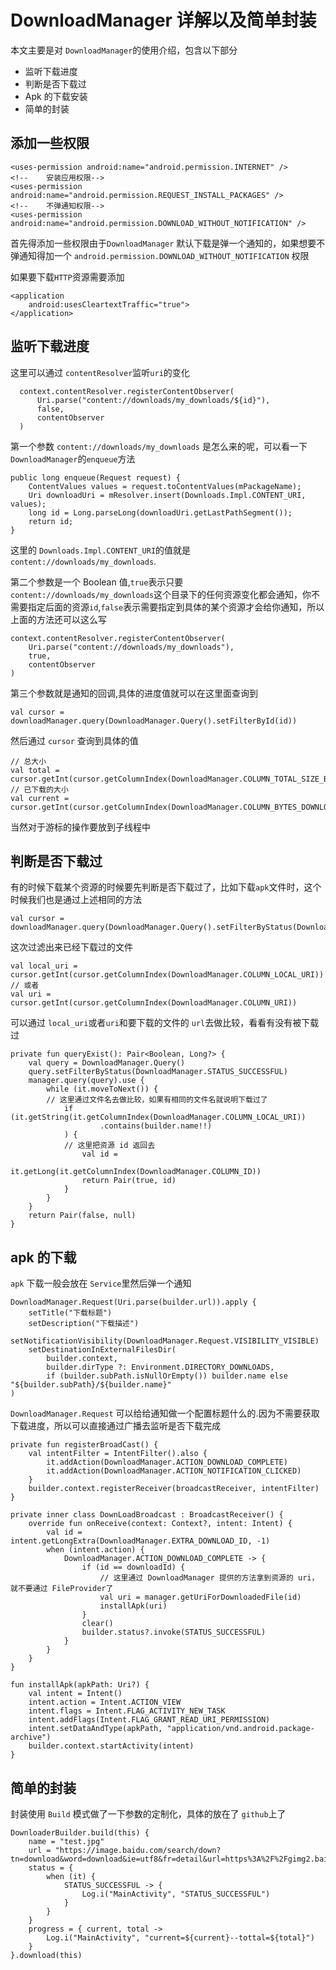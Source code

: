 # DownloadManager 详解以及简单封装
本文主要是对 `DownloadManager`的使用介绍，包含以下部分

- 监听下载进度
- 判断是否下载过
- Apk 的下载安装
- 简单的封装

## 添加一些权限

	<uses-permission android:name="android.permission.INTERNET" />
    <!--    安装应用权限-->
    <uses-permission android:name="android.permission.REQUEST_INSTALL_PACKAGES" />
    <!--    不弹通知权限-->
    <uses-permission android:name="android.permission.DOWNLOAD_WITHOUT_NOTIFICATION" />
    
    
 首先得添加一些权限由于`DownloadManager` 默认下载是弹一个通知的，如果想要不弹通知得加一个 `android.permission.DOWNLOAD_WITHOUT_NOTIFICATION` 权限
 
 如果要下载`HTTP`资源需要添加
 
 	<application
        android:usesCleartextTraffic="true">
    </application>
 
 ## 监听下载进度
 这里可以通过 `contentResolver`监听`uri`的变化
 
      context.contentResolver.registerContentObserver(
          Uri.parse("content://downloads/my_downloads/${id}"),
          false,
          contentObserver
      )

第一个参数 `content://downloads/my_downloads` 是怎么来的呢，可以看一下`DownloadManager`的`enqueue`方法

	public long enqueue(Request request) {
        ContentValues values = request.toContentValues(mPackageName);
        Uri downloadUri = mResolver.insert(Downloads.Impl.CONTENT_URI, values);
        long id = Long.parseLong(downloadUri.getLastPathSegment());
        return id;
    }

这里的 `Downloads.Impl.CONTENT_URI`的值就是 `content://downloads/my_downloads`.

第二个参数是一个 Boolean 值,`true`表示只要`content://downloads/my_downloads`这个目录下的任何资源变化都会通知，你不需要指定后面的资源`id`,`false`表示需要指定到具体的某个资源才会给你通知，所以上面的方法还可以这么写

    context.contentResolver.registerContentObserver(
        Uri.parse("content://downloads/my_downloads"),
        true,
        contentObserver
    )
    
 第三个参数就是通知的回调,具体的进度值就可以在这里面查询到
 
 	val cursor = downloadManager.query(DownloadManager.Query().setFilterById(id))
    
然后通过 `cursor` 查询到具体的值
	
    // 总大小
    val total = cursor.getInt(cursor.getColumnIndex(DownloadManager.COLUMN_TOTAL_SIZE_BYTES))
    // 已下载的大小
    val current = cursor.getInt(cursor.getColumnIndex(DownloadManager.COLUMN_BYTES_DOWNLOADED_SO_FAR))
    
当然对于游标的操作要放到子线程中

## 判断是否下载过
有的时候下载某个资源的时候要先判断是否下载过了，比如下载`apk`文件时，这个时候我们也是通过上述相同的方法

	val cursor = downloadManager.query(DownloadManager.Query().setFilterByStatus(DownloadManager.STATUS_SUCCESSFUL))

这次过滤出来已经下载过的文件

    val local_uri = cursor.getInt(cursor.getColumnIndex(DownloadManager.COLUMN_LOCAL_URI))
    // 或者
    val uri = cursor.getInt(cursor.getColumnIndex(DownloadManager.COLUMN_URI))
    
可以通过 `local_uri`或者`uri`和要下载的文件的 `url`去做比较，看看有没有被下载过

	private fun queryExist(): Pair<Boolean, Long?> {
        val query = DownloadManager.Query()
        query.setFilterByStatus(DownloadManager.STATUS_SUCCESSFUL)
        manager.query(query).use {
            while (it.moveToNext()) {
            // 这里通过文件名去做比较，如果有相同的文件名就说明下载过了
                if (it.getString(it.getColumnIndex(DownloadManager.COLUMN_LOCAL_URI))
                        .contains(builder.name!!)
                ) {
                // 这里把资源 id 返回去
                    val id =
                        it.getLong(it.getColumnIndex(DownloadManager.COLUMN_ID))
                    return Pair(true, id)
                }
            }
        }
        return Pair(false, null)
    }
    
## apk 的下载
`apk` 下载一般会放在 `Service`里然后弹一个通知
	
    DownloadManager.Request(Uri.parse(builder.url)).apply {
        setTitle("下载标题")
        setDescription("下载描述")
        setNotificationVisibility(DownloadManager.Request.VISIBILITY_VISIBLE)
        setDestinationInExternalFilesDir(
            builder.context,
            builder.dirType ?: Environment.DIRECTORY_DOWNLOADS,
            if (builder.subPath.isNullOrEmpty()) builder.name else "${builder.subPath}/${builder.name}"
    )
            
`DownloadManager.Request` 可以给给通知做一个配置标题什么的.因为不需要获取下载进度，所以可以直接通过广播去监听是否下载完成

	private fun registerBroadCast() {
        val intentFilter = IntentFilter().also {
            it.addAction(DownloadManager.ACTION_DOWNLOAD_COMPLETE)
            it.addAction(DownloadManager.ACTION_NOTIFICATION_CLICKED)
        }
        builder.context.registerReceiver(broadcastReceiver, intentFilter)
    }
    
	private inner class DownLoadBroadcast : BroadcastReceiver() {
        override fun onReceive(context: Context?, intent: Intent) {
            val id = intent.getLongExtra(DownloadManager.EXTRA_DOWNLOAD_ID, -1)
            when (intent.action) {
                DownloadManager.ACTION_DOWNLOAD_COMPLETE -> {
                    if (id == downloadId) {
                        // 这里通过 DownloadManager 提供的方法拿到资源的 uri，就不要通过 FileProvider了 
                        val uri = manager.getUriForDownloadedFile(id)
                        installApk(uri)
                    }
                    clear()
                    builder.status?.invoke(STATUS_SUCCESSFUL)
                }
            }
        }
    }
    
    fun installApk(apkPath: Uri?) {
        val intent = Intent()
        intent.action = Intent.ACTION_VIEW
        intent.flags = Intent.FLAG_ACTIVITY_NEW_TASK
        intent.addFlags(Intent.FLAG_GRANT_READ_URI_PERMISSION)
        intent.setDataAndType(apkPath, "application/vnd.android.package-archive")
        builder.context.startActivity(intent)
    }
    
## 简单的封装
封装使用 `Build` 模式做了一下参数的定制化，具体的放在了 `github`上了

	DownloaderBuilder.build(this) {
        name = "test.jpg"
        url = "https://image.baidu.com/search/down?tn=download&word=download&ie=utf8&fr=detail&url=https%3A%2F%2Fgimg2.baidu.com%2Fimage_search%2Fsrc%3Dhttp%253A%252F%252Fattachments.gfan.com%252Fforum%252Fattachments2%252F201301%252F29%252F125313339n39z82ydzc32y.jpg%26refer%3Dhttp%253A%252F%252Fattachments.gfan.com%26app%3D2002%26size%3Df9999%2C10000%26q%3Da80%26n%3D0%26g%3D0n%26fmt%3Djpeg%3Fsec%3D1613879131%26t%3Db27c22e4cb13f581da043e1dcc83c00d&thumburl=https%3A%2F%2Fss1.bdstatic.com%2F70cFvXSh_Q1YnxGkpoWK1HF6hhy%2Fit%2Fu%3D2565443740%2C1354606035%26fm%3D26%26gp%3D0.jpg"
        status = {
            when (it) {
                STATUS_SUCCESSFUL -> {
                    Log.i("MainActivity", "STATUS_SUCCESSFUL")
                }
            }
        }
        progress = { current, total ->
            Log.i("MainActivity", "current=${current}--tottal=${total}")
        }
    }.download(this)